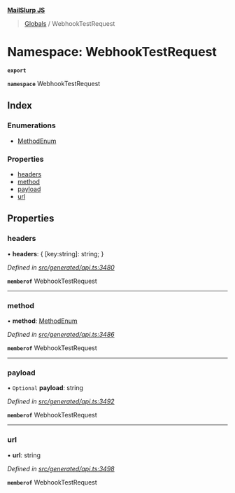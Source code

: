 **[MailSlurp JS](../README.md)**

> [Globals](../README.md) / WebhookTestRequest

# Namespace: WebhookTestRequest

**`export`** 

**`namespace`** WebhookTestRequest

## Index

### Enumerations

* [MethodEnum](../enums/webhooktestrequest.methodenum.md)

### Properties

* [headers](webhooktestrequest.md#headers)
* [method](webhooktestrequest.md#method)
* [payload](webhooktestrequest.md#payload)
* [url](webhooktestrequest.md#url)

## Properties

### headers

•  **headers**: { [key:string]: string;  }

*Defined in [src/generated/api.ts:3480](https://github.com/mailslurp/mailslurp-client/blob/36fa2ad/src/generated/api.ts#L3480)*

**`memberof`** WebhookTestRequest

___

### method

•  **method**: [MethodEnum](../enums/webhooktestrequest.methodenum.md)

*Defined in [src/generated/api.ts:3486](https://github.com/mailslurp/mailslurp-client/blob/36fa2ad/src/generated/api.ts#L3486)*

**`memberof`** WebhookTestRequest

___

### payload

• `Optional` **payload**: string

*Defined in [src/generated/api.ts:3492](https://github.com/mailslurp/mailslurp-client/blob/36fa2ad/src/generated/api.ts#L3492)*

**`memberof`** WebhookTestRequest

___

### url

•  **url**: string

*Defined in [src/generated/api.ts:3498](https://github.com/mailslurp/mailslurp-client/blob/36fa2ad/src/generated/api.ts#L3498)*

**`memberof`** WebhookTestRequest
